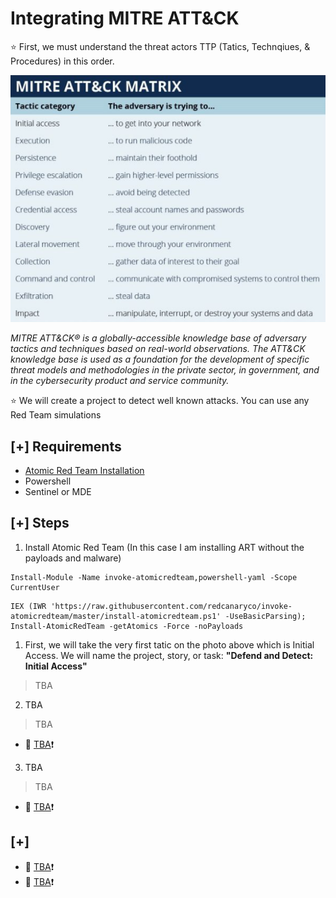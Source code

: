 # Integrating MITRE ATT&CK

:star: First, we must understand the threat actors TTP (Tatics, Technqiues, & Procedures) in this order. 

![Photo](https://github.com/nguyentimmy/Detection-Engineering/blob/main/1%20-%20Automating%20MITRE%20ATT%26CK%20Using%20Atomic%20Red%20Team/Photos/MITRE.png)

*MITRE ATT&CK® is a globally-accessible knowledge base of adversary tactics and techniques based on real-world observations. The ATT&CK knowledge base is used as a foundation for the development of specific threat models and methodologies in the private sector, in government, and in the cybersecurity product and service community.*

:star: We will create a project to detect well known attacks. You can use any Red Team simulations

## [+] Requirements 
- [Atomic Red Team Installation](https://github.com/redcanaryco/invoke-atomicredteam/wiki/Installing-Invoke-AtomicRedTeam#install-execution-framework-and-atomics-folder)
- Powershell 
- Sentinel or MDE

## [+] Steps
1. Install Atomic Red Team (In this case I am installing ART without the payloads and malware)
```
Install-Module -Name invoke-atomicredteam,powershell-yaml -Scope CurrentUser
```
```
IEX (IWR 'https://raw.githubusercontent.com/redcanaryco/invoke-atomicredteam/master/install-atomicredteam.ps1' -UseBasicParsing);
Install-AtomicRedTeam -getAtomics -Force -noPayloads
```

1. First, we will take the very first tatic on the photo above which is Initial Access. We will name the project, story, or task: 
**"Defend and Detect: Initial Access"**
  > TBA

2. TBA
  > TBA
  - :link: [TBA]():exclamation:

3. TBA
  > TBA
  - :link: [TBA]():exclamation:


## [+] 
- :link: [TBA]():exclamation:
- :link: [TBA]():exclamation:
